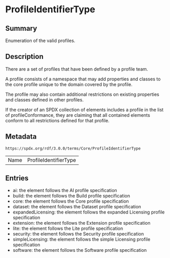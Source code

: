 <!-- Automatically generated by spec-parser v2.3.0 on 2024-07-29T18:25:30.305944+00:00 -->
<!-- SPDX-License-Identifier: Community-Spec-1.0 -->

# ProfileIdentifierType

## Summary

Enumeration of the valid profiles.


## Description

There are a set of profiles that have been defined by a profile team.

A profile consists of a namespace that may add properties and classes to the
core profile unique to the domain covered by the profile.

The profile may also contain additional restrictions on existing properties and
classes defined in other profiles.

If the creator of an SPDX collection of elements includes a profile in the list
of profileConformance, they are claiming that all contained elements conform
to all restrictions defined for that profile.


## Metadata

`https://spdx.org/rdf/3.0.0/terms/Core/ProfileIdentifierType`


| | |
|---|---|
| Name | ProfileIdentifierType |




## Entries

- ai: the element follows the AI profile specification
- build: the element follows the Build profile specification
- core: the element follows the Core profile specification
- dataset: the element follows the Dataset profile specification
- expandedLicensing: the element follows the expanded Licensing profile specification
- extension: the element follows the Extension profile specification
- lite: the element follows the Lite profile specification
- security: the element follows the Security profile specification
- simpleLicensing: the element follows the simple Licensing profile specification
- software: the element follows the Software profile specification

